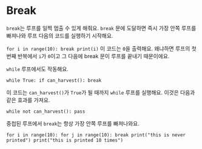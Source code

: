 # Break
`break`는 루프를 일찍 멈출 수 있게 해줘요. `break` 문에 도달하면 즉시 가장 안쪽 루프를 빠져나와 루프 다음의 코드를 실행하기 시작해요.

`for i in range(10):
	break
print(i)`
이 코드는 `0`을 출력해요. 왜냐하면 루프의 첫 번째 반복에서 `i`가 `0`이고 그 다음에 break 문이 루프를 끝내기 때문이에요.

`while` 루프에서도 작동해요.

`while True:
	if can_harvest():
		break`

이 코드는 `can_harvest()`가 `True`가 될 때까지 `while` 루프를 실행해요. 
이것은 다음과 같은 효과를 가져요.

`while not can_harvest():
	pass`

중첩된 루프에서 `break`는 항상 가장 안쪽 루프를 빠져나와요.

`for i in range(10):
	for j in range(10):
		break
		print("this is never printed")
	print("this is printed 10 times")`